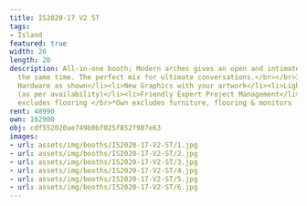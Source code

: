 ```yaml
---
title: IS2020-17 V2 ST
tags:
- Island
featured: true
width: 20
length: 20
description: All-in-one booth; Modern arches gives an open and intimate setting at
  the same time. The perfect mix for ultimate conversations.</br></br>Includes:<ul><li>All
  Hardware as shown</li><li>New Graphics with your artwork</li><li>Lights</li><li>Counter</li><li>Furniture*
  (as per availability)</li><li>Friendly Expert Project Management</li></ul></br>Rent
  excludes flooring </br>*Own excludes furniture, flooring & monitors
rent: 48990
own: 102900
obj: cdf552020ae749b0bf025f852f987e63
images:
- url: assets/img/booths/IS2020-17-V2-ST/1.jpg
- url: assets/img/booths/IS2020-17-V2-ST/2.jpg
- url: assets/img/booths/IS2020-17-V2-ST/3.jpg
- url: assets/img/booths/IS2020-17-V2-ST/4.jpg
- url: assets/img/booths/IS2020-17-V2-ST/5.jpg
- url: assets/img/booths/IS2020-17-V2-ST/6.jpg
---
```


